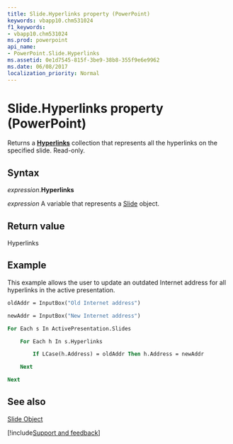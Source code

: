 ```yaml
---
title: Slide.Hyperlinks property (PowerPoint)
keywords: vbapp10.chm531024
f1_keywords:
- vbapp10.chm531024
ms.prod: powerpoint
api_name:
- PowerPoint.Slide.Hyperlinks
ms.assetid: 0e1d7545-815f-3be9-38b8-355f9e6e9962
ms.date: 06/08/2017
localization_priority: Normal
---
```



# Slide.Hyperlinks property (PowerPoint)

Returns a  **[Hyperlinks](PowerPoint.Hyperlinks.md)** collection that represents all the hyperlinks on the specified slide. Read-only.


## Syntax

_expression_.**Hyperlinks**

 _expression_ A variable that represents a [Slide](./PowerPoint.Slide.md) object.


## Return value

Hyperlinks


## Example

This example allows the user to update an outdated Internet address for all hyperlinks in the active presentation.


```vb
oldAddr = InputBox("Old Internet address")

newAddr = InputBox("New Internet address")

For Each s In ActivePresentation.Slides

    For Each h In s.Hyperlinks

        If LCase(h.Address) = oldAddr Then h.Address = newAddr

    Next

Next
```


## See also


[Slide Object](PowerPoint.Slide.md)

[!include[Support and feedback](~/includes/feedback-boilerplate.md)]